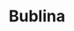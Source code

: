 ---
layout: home
title: Bublina
titleTemplate: Composition-first Vue state management

hero:
  name: Bublina
  text: Composition-first Vue state management 
  tagline: A simple and straight-forward global state management built for composition. 
  actions:
    - theme: brand
      text: Get Started
      link: /guides/introduction
    - theme: alt
      text: Try it on StackBlitz
      link: https://stackblitz.com/github//bublina-store/bublina/tree/main/packages/playground
    - theme: alt
      text: View on GitHub
      link: https://github.com/bublina-store/bublina

features:
- title: Simple and easy to use
  details: If you've ever touched a composition API, you'll feel right at home.
- title: '"Not so global" state management'
  details: A robust instancing system that allows running multiple stores of the same type out of the box.
- title: No boilerplate
  details: No need for a complicated actions, mutations and getters setup. It's like writing a composable!
- title: Devtools included
  details: Devtools support is built-in, so you can debug your state with ease.

---